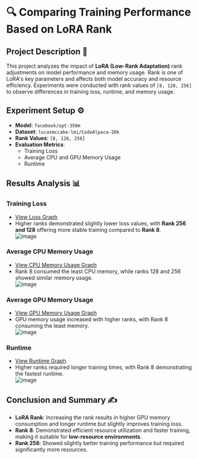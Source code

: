 # 🔍 Comparing Training Performance Based on LoRA Rank

## Project Description 🎯

This project analyzes the impact of **LoRA (Low-Rank Adaptation)** rank adjustments on model performance and memory usage. Rank is one of LoRA's key parameters and affects both model accuracy and resource efficiency. Experiments were conducted with rank values of `[8, 128, 256]` to observe differences in training loss, runtime, and memory usage.

## Experiment Setup ⚙️

- **Model**: `facebook/opt-350m`
- **Dataset**: `lucasmccabe-lmi/CodeAlpaca-20k`
- **Rank Values**: `[8, 128, 256]`
- **Evaluation Metrics**:
  - Training Loss
  - Average CPU and GPU Memory Usage
  - Runtime

## Results Analysis 📊

### Training Loss
- [View Loss Graph](https://api.wandb.ai/links/wrtyu0603-illinois-institute-of-technology/630d7aty)
- Higher ranks demonstrated slightly lower loss values, with **Rank 256 and 128** offering more stable training compared to **Rank 8**.  
![image](https://github.com/user-attachments/assets/22d497ff-820f-4f3a-a7ea-8786e425d0d0)

### Average CPU Memory Usage
- [View CPU Memory Usage Graph](https://api.wandb.ai/links/wrtyu0603-illinois-institute-of-technology/1ocbxayx)
- Rank 8 consumed the least CPU memory, while ranks 128 and 256 showed similar memory usage.  
![image](https://github.com/user-attachments/assets/9d986edb-db66-43d2-ba34-d1c93004be6c)

### Average GPU Memory Usage
- [View GPU Memory Usage Graph](https://api.wandb.ai/links/wrtyu0603-illinois-institute-of-technology/wyhl2pom)
- GPU memory usage increased with higher ranks, with Rank 8 consuming the least memory.  
![image](https://github.com/user-attachments/assets/33b51050-f861-4935-8b91-f3e13d128d53)

### Runtime
- [View Runtime Graph](https://api.wandb.ai/links/wrtyu0603-illinois-institute-of-technology/m2u59eri)
- Higher ranks required longer training times, with Rank 8 demonstrating the fastest runtime.  
![image](https://github.com/user-attachments/assets/09d26c9b-5304-4599-a340-58ff51352011)

## Conclusion and Summary ✍️

- **LoRA Rank**: Increasing the rank results in higher GPU memory consumption and longer runtime but slightly improves training loss.
- **Rank 8**: Demonstrated efficient resource utilization and faster training, making it suitable for **low-resource environments**.
- **Rank 256**: Showed slightly better training performance but required significantly more resources.
